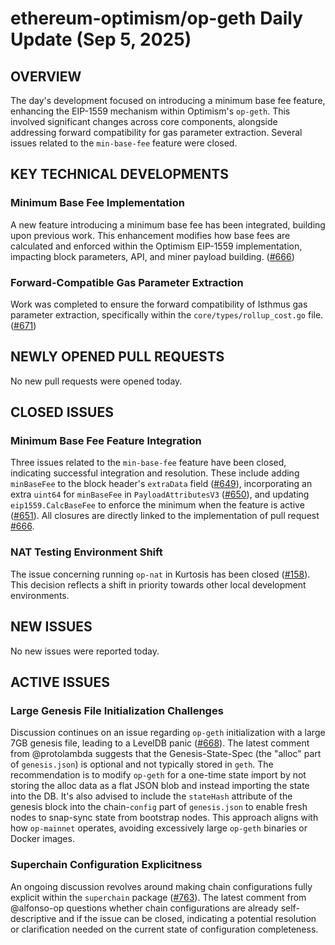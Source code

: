 # ethereum-optimism/op-geth Daily Update (Sep 5, 2025)
## OVERVIEW 
The day's development focused on introducing a minimum base fee feature, enhancing the EIP-1559 mechanism within Optimism's `op-geth`. This involved significant changes across core components, alongside addressing forward compatibility for gas parameter extraction. Several issues related to the `min-base-fee` feature were closed.

## KEY TECHNICAL DEVELOPMENTS

### Minimum Base Fee Implementation
A new feature introducing a minimum base fee has been integrated, building upon previous work. This enhancement modifies how base fees are calculated and enforced within the Optimism EIP-1559 implementation, impacting block parameters, API, and miner payload building. ([#666](https://github.com/ethereum-optimism/op-geth/pull/666))

### Forward-Compatible Gas Parameter Extraction
Work was completed to ensure the forward compatibility of Isthmus gas parameter extraction, specifically within the `core/types/rollup_cost.go` file. ([#671](https://github.com/ethereum-optimism/op-geth/pull/671))

## NEWLY OPENED PULL REQUESTS
No new pull requests were opened today.

## CLOSED ISSUES

### Minimum Base Fee Feature Integration
Three issues related to the `min-base-fee` feature have been closed, indicating successful integration and resolution. These include adding `minBaseFee` to the block header's `extraData` field ([#649](https://github.com/ethereum-optimism/op-geth/issues/649)), incorporating an extra `uint64` for `minBaseFee` in `PayloadAttributesV3` ([#650](https://github.com/ethereum-optimism/op-geth/issues/650)), and updating `eip1559.CalcBaseFee` to enforce the minimum when the feature is active ([#651](https://github.com/ethereum-optimism/op-geth/issues/651)). All closures are directly linked to the implementation of pull request [#666](https://github.com/ethereum-optimism/op-geth/pull/666).

### NAT Testing Environment Shift
The issue concerning running `op-nat` in Kurtosis has been closed ([#158](https://github.com/ethereum-optimism/op-geth/issues/158)). This decision reflects a shift in priority towards other local development environments.

## NEW ISSUES
No new issues were reported today.

## ACTIVE ISSUES

### Large Genesis File Initialization Challenges
Discussion continues on an issue regarding `op-geth` initialization with a large 7GB genesis file, leading to a LevelDB panic ([#668](https://github.com/ethereum-optimism/op-geth/issues/668)). The latest comment from @protolambda suggests that the Genesis-State-Spec (the "alloc" part of `genesis.json`) is optional and not typically stored in `geth`. The recommendation is to modify `op-geth` for a one-time state import by not storing the alloc data as a flat JSON blob and instead importing the state into the DB. It's also advised to include the `stateHash` attribute of the genesis block into the chain-`config` part of `genesis.json` to enable fresh nodes to snap-sync state from bootstrap nodes. This approach aligns with how `op-mainnet` operates, avoiding excessively large `op-geth` binaries or Docker images.

### Superchain Configuration Explicitness
An ongoing discussion revolves around making chain configurations fully explicit within the `superchain` package ([#763](https://github.com/ethereum-optimism/op-geth/issues/763)). The latest comment from @alfonso-op questions whether chain configurations are already self-descriptive and if the issue can be closed, indicating a potential resolution or clarification needed on the current state of configuration completeness.